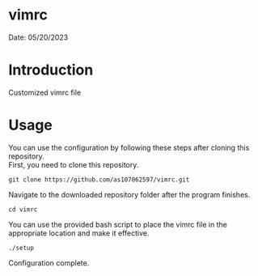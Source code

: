 **vimrc**
=========
Date: 05/20/2023

Introduction
============
Customized vimrc file

Usage
=====
You can use the configuration by following these steps after cloning this repository.\
First, you need to clone this repository.

    git clone https://github.com/as107062597/vimrc.git

Navigate to the downloaded repository folder after the program finishes.

    cd vimrc

You can use the provided bash script to place the vimrc file in the appropriate location and make it effective.

    ./setup

Configuration complete.
